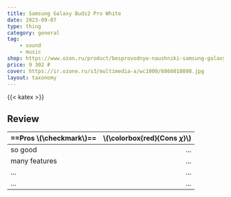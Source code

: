 ```yaml
---
title: Samsung Galaxy Buds2 Pro White
date: 2023-09-07
type: thing
category: general
tag: 
    - sound
    - music
shop: https://www.ozon.ru/product/besprovodnye-naushniki-samsung-galaxy-buds2-pro-white-870504891/?oos_search=false
price: 9 302 ₽
cover: https://ir.ozone.ru/s3/multimedia-a/wc1000/6866018098.jpg
layout: taxonomy
---
```


{{< katex >}}

## Review

| ==Pros \\(\checkmark\\)== | \\(\colorbox{red}{Cons $\chi$}\\) |
| :------------------------ | --------------------------------: |
| so good                   |                               ... |
| many features             |                               ... |
| ...                       |                               ... |
| ...                       |                               ... |
